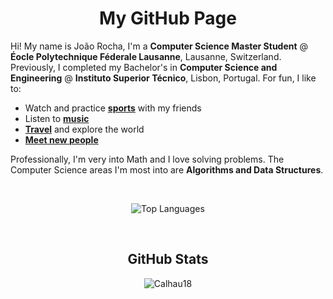 <div align="center">

# My GitHub Page

<div align="left">

Hi! My name is João Rocha, I'm a **Computer Science Master Student** @ **Éocle Polytechnique Féderale Lausanne**, Lausanne, Switzerland.  
Previously, I completed my Bachelor's in **Computer Science and Engineering** @ **Instituto Superior Técnico**, Lisbon, Portugal.
For fun, I like to:
- Watch and practice [**sports**](color:green) with my friends
- Listen to [**music**](color:orange)
- [**Travel**](color:yellow) and explore the world
- [**Meet new people**](color:blue)

Professionally, I'm very into Math and I love solving problems. The Computer Science areas I'm most into are **Algorithms and Data Structures**.

<div align="center">

<br>

![Top Languages](https://github-readme-stats.vercel.app/api/top-langs/?username=Calhau18&layout=compact&theme=dark&langs_count=6)

<br>

## GitHub Stats

<p align="center"><img src="https://github-readme-streak-stats.herokuapp.com/?user=Calhau18&theme=dark" alt="Calhau18"/></p>


